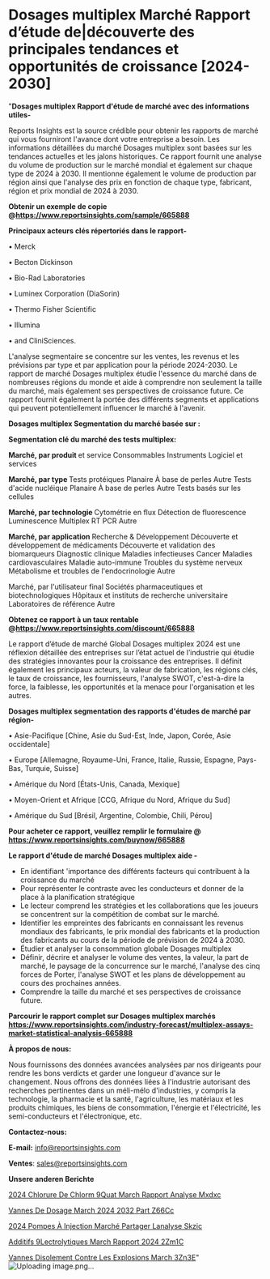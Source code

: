 # Dosages multiplex Marché Rapport d’étude de|découverte des principales tendances et opportunités de croissance [2024-2030]

"<strong>Dosages multiplex Rapport d'étude de marché avec des informations utiles-</strong>

Reports Insights est la source crédible pour obtenir les rapports de marché qui vous fourniront l'avance dont votre entreprise a besoin. Les informations détaillées du marché Dosages multiplex sont basées sur les tendances actuelles et les jalons historiques. Ce rapport fournit une analyse du volume de production sur le marché mondial et également sur chaque type de 2024 à 2030. Il mentionne également le volume de production par région ainsi que l'analyse des prix en fonction de chaque type, fabricant, région et prix mondial de 2024 à 2030.

<strong><b>Obtenir un exemple de copie @</b></strong><a href=https://www.reportsinsights.com/sample/665888><strong><b>https://www.reportsinsights.com/sample/665888</b></strong></a>

<b>Principaux acteurs clés répertoriés dans le rapport-</b>

<b> </b>• Merck

• Becton Dickinson

• Bio-Rad Laboratories

• Luminex Corporation (DiaSorin)

• Thermo Fisher Scientific

• Illumina

• and CliniSciences.

L'analyse segmentaire se concentre sur les ventes, les revenus et les prévisions par type et par application pour la période 2024-2030. Le rapport de marché Dosages multiplex étudie l'essence du marché dans de nombreuses régions du monde et aide à comprendre non seulement la taille du marché, mais également ses perspectives de croissance future. Ce rapport fournit également la portée des différents segments et applications qui peuvent potentiellement influencer le marché à l'avenir.

<strong>Dosages multiplex Segmentation du marché basée sur :</strong>

<strong> Segmentation clé du marché des tests multiplex: </strong>

<strong> Marché, par produit </strong> et service
Consommables
Instruments
Logiciel et services

<strong> Marché, par type </strong>
Tests protéiques
Planaire
À base de perles
Autre
Tests d'acide nucléique
Planaire
À base de perles
Autre
Tests basés sur les cellules

<strong> Marché, par technologie </strong>
Cytométrie en flux
Détection de fluorescence
Luminescence
Multiplex RT PCR
Autre

<strong> Marché, par application </strong>
Recherche & Développement
Découverte et développement de médicaments
Découverte et validation des biomarqueurs
Diagnostic clinique
Maladies infectieuses
Cancer
Maladies cardiovasculaires
Maladie auto-immune
Troubles du système nerveux
Métabolisme et troubles de l'endocrinologie
Autre

Marché, par l'utilisateur final
Sociétés pharmaceutiques et biotechnologiques
Hôpitaux et instituts de recherche universitaire
Laboratoires de référence
Autre

<strong><b>Obtenez ce rapport à un taux rentable @</b></strong><a href=https://www.reportsinsights.com/discount/665888><strong><b>https://www.reportsinsights.com/discount/665888</b></strong></a>

Le rapport d’étude de marché Global Dosages multiplex 2024 est une réflexion détaillée des entreprises sur l’état actuel de l’industrie qui étudie des stratégies innovantes pour la croissance des entreprises. Il définit également les principaux acteurs, la valeur de fabrication, les régions clés, le taux de croissance, les fournisseurs, l'analyse SWOT, c'est-à-dire la force, la faiblesse, les opportunités et la menace pour l'organisation et les autres.

<strong>Dosages multiplex segmentation des rapports d'études de marché par région-</strong>

• Asie-Pacifique [Chine, Asie du Sud-Est, Inde, Japon, Corée, Asie occidentale]

• Europe [Allemagne, Royaume-Uni, France, Italie, Russie, Espagne, Pays-Bas, Turquie, Suisse]

• Amérique du Nord [États-Unis, Canada, Mexique]

• Moyen-Orient et Afrique [CCG, Afrique du Nord, Afrique du Sud]

• Amérique du Sud [Brésil, Argentine, Colombie, Chili, Pérou]

<strong>Pour acheter ce rapport, veuillez remplir le formulaire @   <a href=https://www.reportsinsights.com/buynow/665888>https://www.reportsinsights.com/buynow/665888</a></strong>

<strong>Le rapport d'étude de marché Dosages multiplex aide -</strong>
<ul>
  <li>En identifiant 'importance des différents facteurs qui contribuent à la croissance du marché</li>
  <li>Pour représenter le contraste avec les conducteurs et donner de la place à la planification stratégique</li>
  <li>Le lecteur comprend les stratégies et les collaborations que les joueurs se concentrent sur la compétition de combat sur le marché.</li>
  <li>Identifier les empreintes des fabricants en connaissant les revenus mondiaux des fabricants, le prix mondial des fabricants et la production des fabricants au cours de la période de prévision de 2024 à 2030.</li>
  <li>Étudier et analyser la consommation globale Dosages multiplex</li>
  <li>Définir, décrire et analyser le volume des ventes, la valeur, la part de marché, le paysage de la concurrence sur le marché, l'analyse des cinq forces de Porter, l'analyse SWOT et les plans de développement au cours des prochaines années.</li>
  <li>Comprendre la taille du marché et ses perspectives de croissance future.</li>
</ul>

<strong>Parcourir le rapport complet sur Dosages multiplex marchés <a href=https://www.reportsinsights.com/industry-forecast/multiplex-assays-market-statistical-analysis-665888>https://www.reportsinsights.com/industry-forecast/multiplex-assays-market-statistical-analysis-665888</a></strong>

<strong>À propos de nous:</strong>

Nous fournissons des données avancées analysées par nos dirigeants pour rendre les bons verdicts et garder une longueur d'avance sur le changement. Nous offrons des données liées à l'industrie autorisant des recherches pertinentes dans un méli-mélo d'industries, y compris la technologie, la pharmacie et la santé, l'agriculture, les matériaux et les produits chimiques, les biens de consommation, l'énergie et l'électricité, les semi-conducteurs et l'électronique, etc.

<strong>Contactez-nous:</strong>

<strong>E-mail:</strong> <a href=mailto:info@reportsinsights.com>info@reportsinsights.com</a>

<strong>Ventes</strong>: <a href=mailto:sales@reportsinsights.com>sales@reportsinsights.com</a>

<strong>Unsere anderen Berichte</strong>

<a href=https://www.linkedin.com/pulse/2024-chlorure-de-chlorm%C3%A9quat-march%C3%A9-rapport-analyse-mxdxc/>2024 Chlorure De Chlorm 9Quat March Rapport Analyse Mxdxc</a>

<a href=https://www.linkedin.com/pulse/vannes-de-dosage-march%C3%A9-2024-2032-part-z66cc/>Vannes De Dosage March 2024 2032 Part Z66Cc</a>

<a href=https://www.linkedin.com/pulse/2024-pompes-à-injection-marché-partager-lanalyse-skzic/>2024 Pompes À Injection Marché Partager Lanalyse Skzic</a>

<a href=https://www.linkedin.com/pulse/additifs-%C3%A9lectrolytiques-march%C3%A9-rapport-2024-2zm1c/>Additifs  9Lectrolytiques March Rapport 2024 2Zm1C</a>

<a href=https://www.linkedin.com/pulse/vannes-disolement-contre-les-explosions-march%C3%A9-3zn3e/>Vannes Disolement Contre Les Explosions March 3Zn3E</a>"
![Uploading image.png…]()
